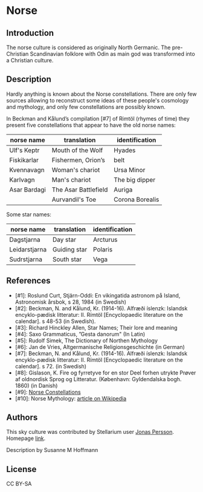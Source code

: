 # Norse

## Introduction

The norse culture is considered as originally North Germanic. The pre-Christian
Scandinavian folklore with Odin as main god was transformed into a Christian
culture.

## Description

Hardly anything is known about the Norse constellations. There are only few
sources allowing to reconstruct some ideas of these people's cosmology and
mythology, and only few constellations are possibly known.

In Beckman and Kålund’s compilation [#7] of Rimtöl (rhymes of time) they
present five constellations that appear to have the old norse names:

| norse name | translation | identification |
| -----------|-------------|----------------|
| Ulf's Keptr | Mouth of the Wolf | Hyades |
| Fiskikarlar | Fishermen, Orion’s | belt |
| Kvennavagn | Woman's chariot | Ursa Minor |
| Karlvagn | Man's chariot | The big dipper |
| Asar Bardagi | The Asar Battlefield |  Auriga |
|   | Aurvandil's Toe | Corona Borealis |

Some star names:

| norse name | translation | identification |
|----------|-----------|---------|
| Dagstjarna | Day star | Arcturus |
| Leidarstjarna  | Guiding star | Polaris  |
| Sudrstjarna  | South star |  Vega  |

## References

 - [#1]: Roslund Curt, Stjärn-Oddi: En vikingatida astronom på Island, Astronomisk årsbok, s 28, 1984 (in Swedish)
 - [#2]: Beckman, N. and Kålund, Kr. (1914-16). Alfræði íslenzk: Islandsk encyklo-pædisk litteratur: II. Rímtöl \[Encyclopaedic literature on the calendar\]. s 48-53 (in Swedish).
 - [#3]: Richard Hinckley Allen, Star Names; Their lore and meaning
 - [#4]: Saxo Grammaticus, ”Gesta danorum" (In Latin)
 - [#5]: Rudolf Simek, The Dictionary of Northen Mythology
 - [#6]: Jan de Vries, Altgermanische Religionsgeschichte (in German)
 - [#7]: Beckman, N. and Kålund, Kr. (1914-16). Alfræði íslenzk: Islandsk encyklo-pædisk litteratur: II. Rímtöl \[Encyclopaedic literature on the calendar\]. s 72. (in Swedish)
 - [#8]: Gislason, K. Fire og fyrretyve for en stor Deel forhen utrykte Prøver af oldnordisk Sprog og Litteratur. (København: Gyldendalska bogh. 1860) (in Danish)
 - [#9]: [Norse Constellations](http://digitaliseducation.com/resources-norse.html)
 - [#10]: Norse Mythology: [article on Wikipedia](https://en.wikipedia.org/wiki/Norse_mythology)


## Authors

This sky culture was contributed by Stellarium user [Jonas Persson](mailto:jonas.persson@physics.org).
Homepage [link](https://www.ntnu.edu/employees/jonas.persson).

Description by Susanne M Hoffmann

## License

CC BY-SA
